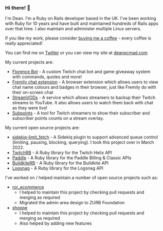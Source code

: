 ### Hi there! 👋

I'm Dean. I'm a Ruby on Rails developer based in the UK. I've been working with Ruby for 10 years and have built and maintained hundreds of Rails apps over that time. I also maintain and administer multiple Linux servers.

If you like my work, please consider [buying me a coffee](https://ko-fi.com/deanpcmad) - every coffee is really appreciated!

You can find me on [Twitter](https://twitter.com/deanpcmad) or you can view my site at [deanpcmad.com](https://deanpcmad.com)

My current projects are:

- [Florence Bot](https://deanpcmad.com/florencebot/) - A custom Twitch chat bot and game giveaway system with commands, quotes and more!
- [Fremily chat extension](https://florencebot.com/extension) - A browser extension which allows users to view chat name colours and badges in their browser, just like Fremily do with their on-screen chat
- [StreamVODs](https://streamvods.com) - A service which allows streamers to backup their Twitch streams to YouTube. It also allows users to watch them back with chat as they were live!
- [Subpoints](https://subpoints.com) - A tool for Twitch streamers to show their subscriber and subscriber points counts on a stream overlay.

My current open source projects are:

- [sidekiq-limit_fetch](https://github.com/deanpcmad/sidekiq-limit_fetch) - A Sidekiq plugin to support advanced queue control (limiting, pausing, blocking, querying). I took this project over in March 2022.
- [TwitchRB](https://github.com/deanpcmad/twitchrb) - A Ruby library for the Twitch Helix API
- [Paddle](https://github.com/deanpcmad/paddle) - A Ruby library for the Paddle Billing & Classic APIs
- [BuildkiteRB](https://github.com/deanpcmad/buildkiterb) - A Ruby library for the Buildkite API
- [Logsnag](https://github.com/deanpcmad/logsnag) - A Ruby library for the Logsnag API

I've worked on / helped maintain a number of open source projects such as:

- [ror_ecommerce](https://github.com/drhenner/ror_ecommerce)
  - I helped to maintain this project by checking pull requests and merging as required
  - Migrated the admin area design to ZURB Foundation
- [shoppe](https://github.com/tryshoppe/shoppe)
  - I helped to maintain this project by checking pull requests and merging as required
  - Also helped by adding new features

<!--
I've worked with a few different clients:

- Hillcrest Animal Hospital
  - Maintaining their Intranet Rails application
  - Building a central authentication service for new apps
  - Building multiple new applications over the past 5 years
- DannyWeb Ltd
  - Maintaining existing and building new Rails applications
- OceansHQ Ltd
  - Helped work on a feature which connected a legacy service with a new Rails app  
-->

